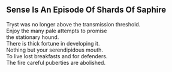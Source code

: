 Sense Is An Episode Of Shards Of Saphire
----------------------------------------
Tryst was no longer above the transmission threshold.  
Enjoy the many pale attempts to promise  
the stationary hound.  
There is thick fortune in developing it.  
Nothing but your serendipidous mouth.  
To live lost breakfasts and for defenders.  
The fire careful puberties are abolished.  
